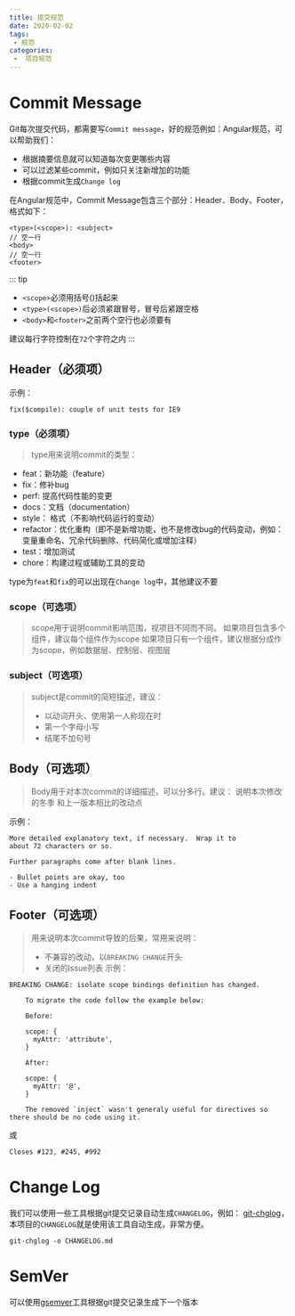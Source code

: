 ```yaml
---
title: 提交规范
date: 2020-02-02
tags:
 - 规范
categories:
 -  项目规范
---
```


# Commit Message
Git每次提交代码，都需要写`Commit message`，好的规范例如：Angular规范，可以帮助我们：
- 根据摘要信息就可以知道每次变更哪些内容
- 可以过滤某些commit，例如只关注新增加的功能
- 根据commit生成`Change log`

在Angular规范中，Commit Message包含三个部分：Header、Body、Footer，格式如下：
```
<type>(<scope>): <subject>
// 空一行
<body>
// 空一行
<footer>
```

::: tip
- `<scope>`必须用括号()括起来
- `<type>(<scope>)`后必须紧跟冒号，冒号后紧跟空格
- `<body>`和`<footer>`之前两个空行也必须要有

建议每行字符控制在`72`个字符之内
:::

## Header（必须项）
示例：
```
fix($compile): couple of unit tests for IE9
```
### type（必须项）
> type用来说明commit的类型：
- feat：新功能（feature）
- fix：修补bug
- perf: 提高代码性能的变更
- docs：文档（documentation）
- style： 格式（不影响代码运行的变动）
- refactor：优化重构（即不是新增功能，也不是修改bug的代码变动，例如：变量重命名、冗余代码删除、代码简化或增加注释）
- test：增加测试
- chore：构建过程或辅助工具的变动

type为`feat`和`fix`的可以出现在`Change log`中，其他建议不要

### scope（可选项）
> scope用于说明commit影响范围，视项目不同而不同。
> 如果项目包含多个组件，建议每个组件作为scope
> 如果项目只有一个组件，建议根据分成作为scope，例如数据层、控制层、视图层

### subject（可选项）
> subject是commit的简短描述，建议：
> - 以动词开头、使用第一人称现在时
> - 第一个字母小写
> - 结尾不加句号

## Body（可选项）
> Body用于对本次commit的详细描述，可以分多行。建议：
> 说明本次修改的冬季
> 和上一版本相比的改动点

示例：
```
More detailed explanatory text, if necessary.  Wrap it to 
about 72 characters or so. 

Further paragraphs come after blank lines.

- Bullet points are okay, too
- Use a hanging indent
```

## Footer（可选项）
> 用来说明本次commit导致的后果，常用来说明：
> - 不兼容的改动，以`BREAKING CHANGE`开头
> - 关闭的Issue列表
示例：
```
BREAKING CHANGE: isolate scope bindings definition has changed.

    To migrate the code follow the example below:

    Before:

    scope: {
      myAttr: 'attribute',
    }

    After:

    scope: {
      myAttr: '@',
    }

    The removed `inject` wasn't generaly useful for directives so there should be no code using it.
```
或
```
Closes #123, #245, #992
```

# Change Log
我们可以使用一些工具根据git提交记录自动生成`CHANGELOG`，例如：
[git-chglog](https://github.com/git-chglog/git-chglog)，本项目的`CHANGELOG`就是使用该工具自动生成，非常方便。
```shell
git-chglog -o CHANGELOG.md
```

# SemVer
可以使用[gsemver](https://github.com/arnaud-deprez/gsemver)工具根据git提交记录生成下一个版本
